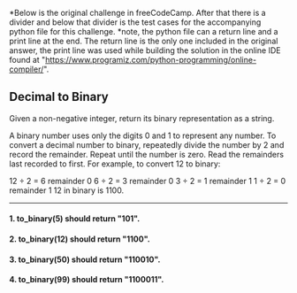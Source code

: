 *Below is the original challenge in freeCodeCamp. After that there is a divider and below that divider is the test cases for the accompanying python file for this challenge. *note, the python file can a return line and a print line at the end. The return line is the only one included in the original answer, the print line was used while building the solution in the online IDE found at "https://www.programiz.com/python-programming/online-compiler/".

## Decimal to Binary
Given a non-negative integer, return its binary representation as a string.

A binary number uses only the digits 0 and 1 to represent any number. To convert a decimal number to binary, repeatedly divide the number by 2 and record the remainder. Repeat until the number is zero. Read the remainders last recorded to first. For example, to convert 12 to binary:

12 ÷ 2 = 6 remainder 0
6 ÷ 2 = 3 remainder 0
3 ÷ 2 = 1 remainder 1
1 ÷ 2 = 0 remainder 1
12 in binary is 1100.

****

#### 1. to_binary(5) should return "101".
#### 2. to_binary(12) should return "1100".
#### 3. to_binary(50) should return "110010".
#### 4. to_binary(99) should return "1100011".
